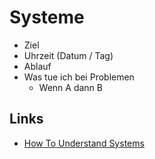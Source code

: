 # Systeme

- Ziel
- Uhrzeit (Datum / Tag)
- Ablauf
- Was tue ich bei Problemen
    + Wenn A dann B

## Links

- [How To Understand Systems](https://neilkakkar.com/understanding-systems.html)
